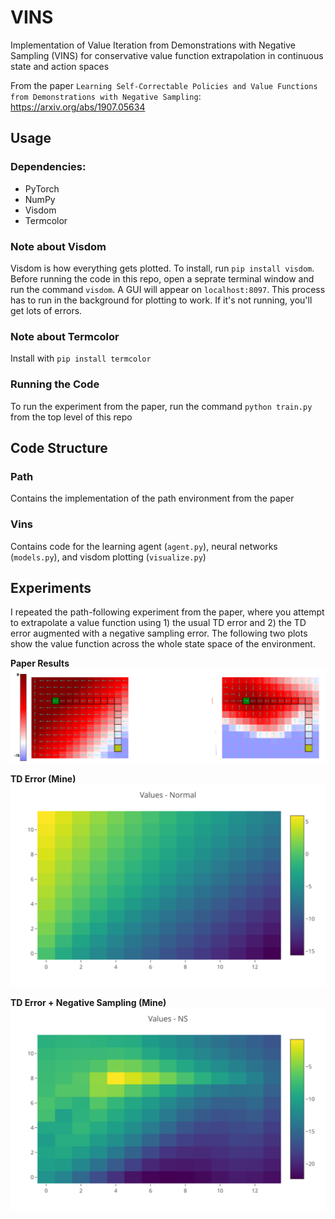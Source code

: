 # VINS
Implementation of Value Iteration from Demonstrations with Negative Sampling (VINS) for conservative value function extrapolation in continuous state and action spaces

From the paper `Learning Self-Correctable Policies and Value Functions from Demonstrations with Negative Sampling`: https://arxiv.org/abs/1907.05634




## Usage

### Dependencies:
* PyTorch
* NumPy
* Visdom
* Termcolor

### Note about Visdom
Visdom is how everything gets plotted. To install, run `pip install visdom`. Before running the code in this repo, open a seprate terminal window
and run the command `visdom`. A GUI will appear on `localhost:8097`. This process has to run in the background for plotting to work. If it's not running,
you'll get lots of errors.


### Note about Termcolor
Install with `pip install termcolor`

### Running the Code
To run the experiment from the paper, run the command `python train.py` from the top level of this repo




## Code Structure

### Path
Contains the implementation of the path environment from the paper

### Vins
Contains code for the learning agent (`agent.py`), neural networks (`models.py`), and visdom plotting (`visualize.py`)




## Experiments

I repeated the path-following experiment from the paper, where you attempt to extrapolate a value function using 1) the usual TD error and 2) the TD error augmented with a negative sampling error. The following two plots show the value function across the whole state space of the environment.


**Paper Results**
<img src="./results/paper.png">


**TD Error (Mine)**
<img src="./results/normal.svg">


**TD Error + Negative Sampling (Mine)**
<img src="./results/ns.svg">
